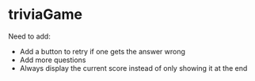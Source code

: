 # triviaGame

Need to add:
-   Add a button to retry if one gets the answer wrong
-   Add more questions
-   Always display the current score instead of only showing it at the end